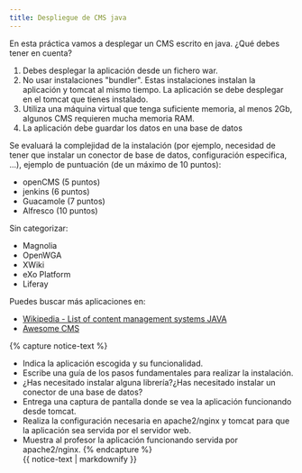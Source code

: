 ```yaml
---
title: Despliegue de CMS java
---
```


En esta práctica vamos a desplegar un CMS escrito en java. ¿Qué debes tener en cuenta?

1. Debes desplegar la aplicación desde un fichero war. 
2. No usar instalaciones "bundler". Estas instalaciones instalan la aplicación y tomcat al mismo tiempo. La aplicación se debe desplegar en el tomcat que tienes instalado.
3. Utiliza una máquina virtual que tenga suficiente memoria, al menos 2Gb, algunos CMS requieren mucha memoria RAM.
4. La aplicación debe guardar los datos en una base de datos

Se evaluará la complejidad de la instalación (por ejemplo, necesidad de tener que instalar un conector de base de datos, configuración especifica, ...), ejemplo de puntuación (de un máximo de 10 puntos):

* openCMS (5 puntos)
* jenkins (6 puntos)
* Guacamole (7 puntos)
* Alfresco (10 puntos)

Sin categorizar:

* Magnolia
* OpenWGA
* XWiki
* eXo Platform
* Liferay

Puedes buscar más aplicaciones en:

* [Wikipedia - List of content management systems JAVA ](https://en.wikipedia.org/wiki/List_of_content_management_systems#Java)
* [Awesome CMS](https://github.com/postlight/awesome-cms#java)

{% capture notice-text %}
* Indica la aplicación escogida y su funcionalidad.
* Escribe una guía de los pasos fundamentales para realizar la instalación.
* ¿Has necesitado instalar alguna librería?¿Has necesitado instalar un conector de una base de datos?
* Entrega una captura de pantalla donde se vea la aplicación funcionando desde tomcat.
* Realiza la configuración necesaria en apache2/nginx y tomcat para que la aplicación sea servida por el servidor web.
* Muestra al profesor la aplicación funcionando servida por apache2/nginx.
{% endcapture %}<div class="notice--info">{{ notice-text | markdownify }}</div>

